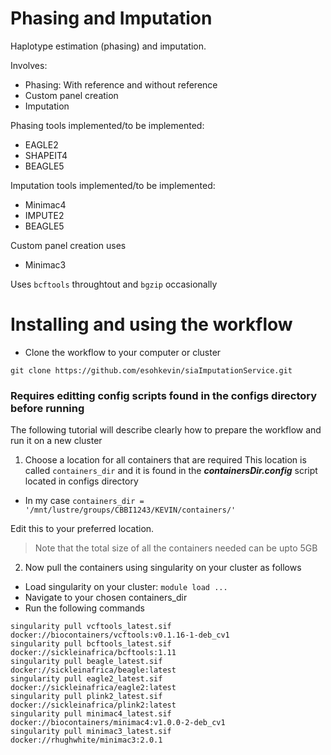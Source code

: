 # Phasing and Imputation
Haplotype estimation (phasing) and imputation.

Involves:

- Phasing: With reference and without reference
- Custom panel creation
- Imputation

Phasing tools implemented/to be implemented:
- EAGLE2
- SHAPEIT4
- BEAGLE5

Imputation tools implemented/to be implemented:
- Minimac4
- IMPUTE2
- BEAGLE5

Custom panel creation uses
- Minimac3

Uses ```bcftools``` throughtout and ```bgzip``` occasionally

# Installing and using the workflow
* Clone the workflow to your computer or cluster
```
git clone https://github.com/esohkevin/siaImputationService.git
```

### Requires editting config scripts found in the configs directory before running

The following tutorial will describe clearly how to prepare the workflow and run it on a new cluster

1) Choose a location for all containers that are required
This location is called ```containers_dir``` 
and it is found in the ***containersDir.config*** script located in configs directory

  * In my case ```containers_dir = '/mnt/lustre/groups/CBBI1243/KEVIN/containers/'``` 

Edit this to your preferred location. 

> Note that the total size of all the containers needed can be upto 5GB

2) Now pull the containers using singularity on your cluster as follows
  * Load singularity on your cluster: ```module load ...```
  * Navigate to your chosen containers_dir
  * Run the following commands
  ```
  singularity pull vcftools_latest.sif docker://biocontainers/vcftools:v0.1.16-1-deb_cv1
  singularity pull bcftools_latest.sif docker://sickleinafrica/bcftools:1.11
  singularity pull beagle_latest.sif docker://sickleinafrica/beagle:latest
  singularity pull eagle2_latest.sif docker://sickleinafrica/eagle2:latest
  singularity pull plink2_latest.sif docker://sickleinafrica/plink2:latest
  singularity pull minimac4_latest.sif docker://biocontainers/minimac4:v1.0.0-2-deb_cv1
  singularity pull minimac3_latest.sif docker://rhughwhite/minimac3:2.0.1
  ```
